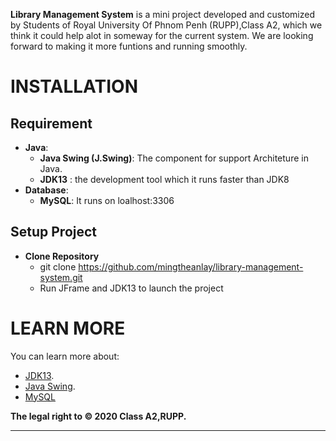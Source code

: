 
**Library Management System** is a mini project developed and customized by Students of Royal University Of Phnom Penh (RUPP),Class A2, which we think it could help alot in someway for the current system. We are looking forward to making it more funtions and running smoothly.
# INSTALLATION
## Requirement 
* **Java**: 
	- **Java Swing (J.Swing)**: The  component for support Architeture in Java. 
    - **JDK13** : the development tool which it runs faster than JDK8
* **Database**: 
	- **MySQL**: It runs on loalhost:3306
## Setup Project
* **Clone Repository**
	- git clone https://github.com/mingtheanlay/library-management-system.git
	- Run JFrame and JDK13 to launch the project
# LEARN MORE
You can learn more about:
- [JDK13](https://www.google.com/url?sa=t&rct=j&q=&esrc=s&source=web&cd=&cad=rja&uact=8&ved=2ahUKEwjbxrjZlLjqAhVkyIsBHZ3FCD0QFjAAegQIBBAB&url=https%3A%2F%2Fwww.oracle.com%2Fjava%2Ftechnologies%2Fjavase-jdk13-downloads.html&usg=AOvVaw33zwEr0LQgTigqWxrIea4W).
- [Java Swing](https://docs.oracle.com/javase/tutorial/uiswing/).
- [MySQL](https://www.google.com/url?sa=t&rct=j&q=&esrc=s&source=web&cd=&cad=rja&uact=8&ved=2ahUKEwjo5cKpk7jqAhXKIqYKHbH8BHUQFjAAegQIARAC&url=https%3A%2F%2Fwww.mysql.com%2F&usg=AOvVaw20c6IrMAtNC1A9NZPsDpWW)

**The legal right to © 2020 Class A2,RUPP.**

---
